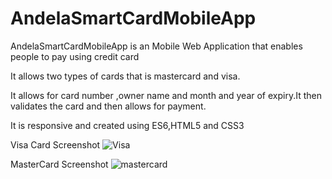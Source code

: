 # AndelaSmartCardMobileApp

AndelaSmartCardMobileApp is an Mobile Web Application that enables people to pay using credit card

It allows two types of cards that is mastercard and visa.

It allows for card number ,owner name and month and year of expiry.It then validates the card and then allows for payment.

It is responsive and created using ES6,HTML5 and CSS3

Visa Card Screenshot
![Visa](https://user-images.githubusercontent.com/13285377/62776054-2b9a7a80-bab2-11e9-842e-aeda9bd31b5f.PNG)


MasterCard Screenshot
![mastercard](https://user-images.githubusercontent.com/13285377/62775961-e8d8a280-bab1-11e9-9a51-1e6c8f12f423.PNG)


